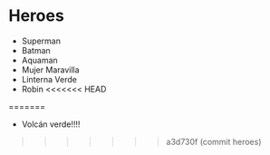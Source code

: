 # Heroes

* Superman
* Batman
* Aquaman
* Mujer Maravilla
* Linterna Verde
* Robin
<<<<<<< HEAD

=======
* Volcán verde!!!!
>>>>>>> a3d730f (commit heroes)
